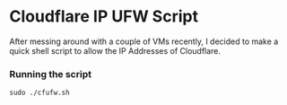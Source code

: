 # Cloudflare IP UFW Script

After messing around with a couple of VMs recently, I decided to make a quick shell script to allow the IP Addresses of Cloudflare.

### Running the script
```sudo ./cfufw.sh```
